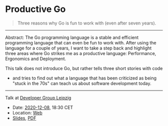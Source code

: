 # Productive Go

> Three reasons why Go is fun to work with (even after seven years).

----

Abstract: The Go programming language is a stable and efficient programming
language that can even be fun to work with. After using the language for a
couple of years, I want to take a step back and highlight three areas where Go
strikes me as a productive language: Performance, Ergonomics and Deployment.

This talk does not introduce Go, but rather tells three short stories with code
- and tries to find out what a language that has been criticized as being
"stuck in the 70s" can teach us about software development today.

----

Talk at [Developer Group Leipzig](https://www.meetup.com/Developer-Group-Leipzig/)

* Date: [2020-12-08](https://www.meetup.com/Developer-Group-Leipzig/events/273876459/), 18:30 CET
* Location: [Web](https://www.meetup.com/Developer-Group-Leipzig/events/273876459/)
* [Slides](Slides.md), [PDF](Slides.pdf)
